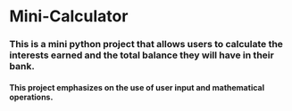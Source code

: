 # Mini-Calculator
### This is a mini python project that allows users to calculate the interests earned and the total balance they will have in their bank.
#### This project emphasizes on the use of user input and mathematical operations.

